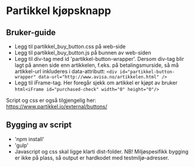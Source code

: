 # Partikkel kjøpsknapp

## Bruker-guide

* Legg til partikkel_buy_button.css på web-side
* Legg til partikkel_buy_button.js på bunnen av web-siden
* Legg til div-tag med id 'partikkel-button-wrapper'. Dersom div-tag blir lagt på annen side enn artikkelen, f.eks. på betalingsmurside, så må artikkel-url inkluderes i data-attributt:
`<div id="partikkel-button-wrapper" data-url="http://www.avisa.no/artikkelen.html" />`
* Legg til iFrame-tag. Her foregår sjekk om artikkel er kjøpt av bruker
`html<iFrame id="purchased-check" width="0" height="0"/>`

Script og css er også tilgjengelig her: https://www.partikkel.io/external/buttons/

## Bygging av script
* 'npm install'
* 'gulp'
* Javascript og css skal ligge klarti dist-folder. NB! Miljøspesifikk bygging er ikke på plass, så output er hardkodet med testmiljø-adresser.
